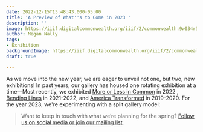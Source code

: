 ```yaml
---
date: 2022-12-15T13:48:43.000-05:00
title: 'A Preview of What''s to Come in 2023 '
description: ''
image: https://iiif.digitalcommonwealth.org/iiif/2/commonwealth:9w034r542/full/pct:30/0/default.jpg
author: Megan Nally
tags:
- Exhibition
backgroundImage: https://iiif.digitalcommonwealth.org/iiif/2/commonwealth:9w034r542/full/pct:30/0/default.jpg
draft: true

---
```


As we move into the new year, we are eager to unveil not one, but two, new exhibitions! In past years, our gallery has housed one rotating exhibition at a time—Most recently, we exhibited [More or Less in Common](https://www.leventhalmap.org/digital-exhibitions/more-or-less-in-common/) in 2022 , [Bending Lines](https://www.leventhalmap.org/digital-exhibitions/bending-lines/) in 2021-2022, and [America Transformed](https://collections.leventhalmap.org/exhibits/25) in 2019-2020. For the year 2023, we're experimenting with a split gallery model: 

> Want to keep in touch with what we’re planning for the spring? [Follow us on social media or join our mailing list](https://www.leventhalmap.org/about/contact-connect/). 